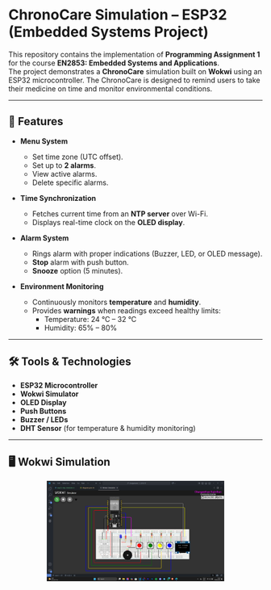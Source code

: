 # ChronoCare Simulation – ESP32 (Embedded Systems Project)

This repository contains the implementation of **Programming Assignment 1** for the course **EN2853: Embedded Systems and Applications**.  
The project demonstrates a **ChronoCare** simulation built on **Wokwi** using an ESP32 microcontroller. The ChronoCare is designed to remind users to take their medicine on time and monitor environmental conditions.

---

## 📌 Features

- **Menu System**
  - Set time zone (UTC offset).
  - Set up to **2 alarms**.
  - View active alarms.
  - Delete specific alarms.

- **Time Synchronization**
  - Fetches current time from an **NTP server** over Wi-Fi.
  - Displays real-time clock on the **OLED display**.

- **Alarm System**
  - Rings alarm with proper indications (Buzzer, LED, or OLED message).
  - **Stop** alarm with push button.
  - **Snooze** option (5 minutes).

- **Environment Monitoring**
  - Continuously monitors **temperature** and **humidity**.
  - Provides **warnings** when readings exceed healthy limits:
    - Temperature: 24 °C – 32 °C  
    - Humidity: 65% – 80%

---

## 🛠️ Tools & Technologies

- **ESP32 Microcontroller**
- **Wokwi Simulator**
- **OLED Display**
- **Push Buttons**
- **Buzzer / LEDs**
- **DHT Sensor** (for temperature & humidity monitoring)

---

## 🖥️ Wokwi Simulation

<p align="center">
  <img src="images/img01.png" alt="Wokwi Simulation Screenshot" width="70%"/>
</p>



